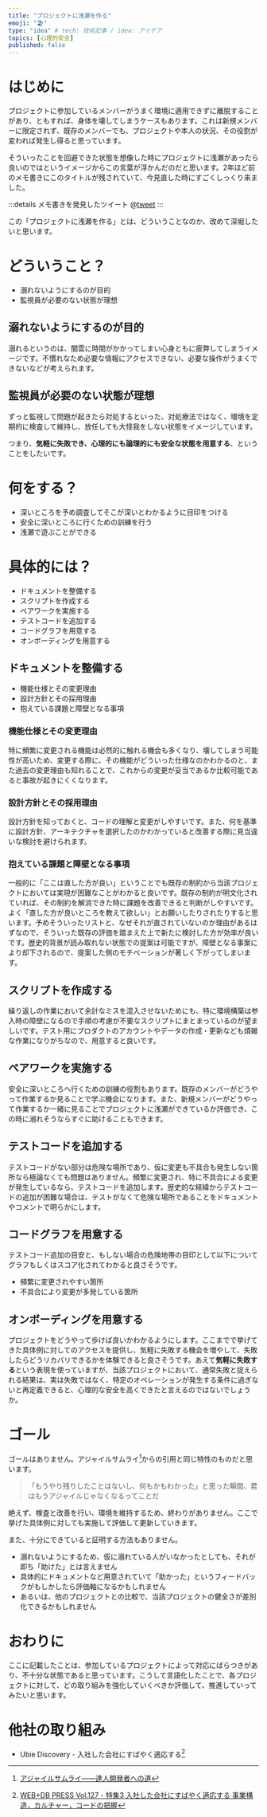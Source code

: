 ```yaml
---
title: "プロジェクトに浅瀬を作る"
emoji: "🏖️"
type: "idea" # tech: 技術記事 / idea: アイデア
topics: [心理的安全]
published: false
---
```


# はじめに

プロジェクトに参加しているメンバーがうまく環境に適用できずに離脱することがあり、ともすれば、身体を壊してしまうケースもあります。これは新規メンバーに限定されず、既存のメンバーでも、プロジェクトや本人の状況、その役割が変われば発生し得ると思っています。

そういったことを回避できた状態を想像した時にプロジェクトに浅瀬があったら良いのではというイメージからこの言葉が浮かんだのだと思います。2年ほど前のメモ書きにこのタイトルが残されていて、今見直した時にすごくしっくり来ました。

:::details メモ書きを発見したツイート
@[tweet](https://twitter.com/ykws__/status/1505821070200217602?s=21)
:::

この「プロジェクトに浅瀬を作る」とは、どういうことなのか、改めて深堀したいと思います。

# どういうこと？

- 溺れないようにするのが目的
- 監視員が必要のない状態が理想

## 溺れないようにするのが目的
溺れるというのは、闇雲に時間がかかってしまい心身ともに疲弊してしまうイメージです。不慣れなため必要な情報にアクセスできない、必要な操作がうまくできないなどが考えられます。

## 監視員が必要のない状態が理想
ずっと監視して問題が起きたら対処するといった、対処療法ではなく、環境を定期的に検査して維持し、放任しても大怪我をしない状態をイメージしています。

つまり、**気軽に失敗でき、心理的にも論理的にも安全な状態を用意する**、ということをしたいです。

# 何をする？

- 深いところを予め調査してそこが深いとわかるように目印をつける
- 安全に深いところに行くための訓練を行う
- 浅瀬で遊ぶことができる

# 具体的には？

- ドキュメントを整備する
- スクリプトを作成する
- ペアワークを実施する
- テストコードを追加する
- コードグラフを用意する
- オンボーディングを用意する

## ドキュメントを整備する

- 機能仕様とその変更理由
- 設計方針とその採用理由
- 抱えている課題と障壁となる事項

### 機能仕様とその変更理由
特に頻繁に変更される機能は必然的に触れる機会も多くなり、壊してしまう可能性が高いため、変更する際に、その機能がどういった仕様なのかわかるのと、また過去の変更理由も知れることで、これからの変更が妥当であるか比較可能であると事故が起きにくくなります。

### 設計方針とその採用理由
設計方針を知っておくと、コードの理解と変更がしやすいです。また、何を基準に設計方針、アーキテクチャを選択したのかわかっていると改善する際に見当違いな検討を避けられます。

### 抱えている課題と障壁となる事項
一般的に「ここは直した方が良い」ということでも既存の制約から当該プロジェクトにおいては実現が困難なことがわかると良いです。既存の制約が明文化されていれば、その制約を解消できた時に課題を改善できると判断がしやすいです。よく「直した方が良いところを教えて欲しい」とお願いしたりされたりすると思います。予めそういったリストと、なぜそれが直されていないのか理由があるはずなので、そういった既存の評価を踏まえた上で新たに検討した方が効率が良いです。歴史的背景が読み取れない状態での提案は可能ですが、障壁となる事案により却下されるので、提案した側のモチベーションが著しく下がってしまいます。

## スクリプトを作成する
繰り返しの作業において余計なミスを混入させないためにも、特に環境構築は参入時の障壁になるので手順の考慮が不要なスクリプトにまとまっているのが望ましいです。テスト用にプロダクトのアカウントやデータの作成・更新なども煩雑な作業になりがちなので、用意すると良いです。

## ペアワークを実施する
安全に深いところへ行くための訓練の役割もあります。既存のメンバーがどうやって作業するか見ることで学ぶ機会になります。また、新規メンバーがどうやって作業するか一緒に見ることでプロジェクトに浅瀬ができているか評価でき、この時に溺れそうならすぐに助けることもできます。

## テストコードを追加する
テストコードがない部分は危険な場所であり、仮に変更も不具合も発生しない箇所なら極論なくても問題はありません。頻繁に変更され、特に不具合による変更が発生しているなら、テストコードを追加します。歴史的な経緯からテストコードの追加が困難な場合は、テストがなくて危険な場所であることをドキュメントやコメントで明らかにします。

## コードグラフを用意する
テストコード追加の目安と、もしない場合の危険地帯の目印として以下についてグラフもしくはスコア化されてわかると良さそうです。

- 頻繁に変更されやすい箇所
- 不具合により変更が多発している箇所

## オンボーディングを用意する
プロジェクトをどうやって歩けば良いかわかるようにします。ここまでで挙げてきた具体例に対してのアクセスを提供し、気軽に失敗する機会を増やして、失敗したらどうリカバリできるかを体験できると良さそうです。あえて**気軽に失敗する**という表現を使っていますが、当該プロジェクトにおいて、通常失敗と捉えられる結果は、実は失敗ではなく、特定のオペレーションが発生する条件に過ぎないと再定義できると、心理的な安全を高くできたと言えるのではないでしょうか。

# ゴール

ゴールはありません。アジャイルサムライ[^1]からの引用と同じ特性のものだと思います。

> 「もうやり残りしたことはないし、何もかもわかった」と思った瞬間、君はもうアジャイルじゃなくなるってことだ

絶えず、検査と改善を行い、環境を維持するため、終わりがありません。ここで挙げた具体例に対しても実施して評価して更新していきます。

また、十分にできていると証明する方法もありません。

- 溺れないようにするため、仮に溺れている人がいなかったとしても、それが即ち「助けた」とは言えません
- 具体的にドキュメントなど用意されていて「助かった」というフィードバックがもしかしたら評価軸になるかもしれません
- あるいは、他のプロジェクトとの比較で、当該プロジェクトの健全さが差別化できるかもしれません

# おわりに

ここに記載したことは、参加しているプロジェクトによって対応にばらつきがあり、不十分な状態であると思っています。こうして言語化したことで、各プロジェクトに対して、どの取り組みを強化していくべきか評価して、推進していってみたいと思います。

# 他社の取り組み
- Ubie Discovery - 入社した会社にすばやく適応する[^2]

[^1]: [アジャイルサムライ――達人開発者への道](https://shop.ohmsha.co.jp/shopdetail/000000001901/)
[^2]: [WEB+DB PRESS Vol.127 - 特集3 入社した会社にすばやく適応する 事業構造，カルチャー，コードの把握](https://gihyo.jp/magazine/wdpress/archive/2022/vol127)
